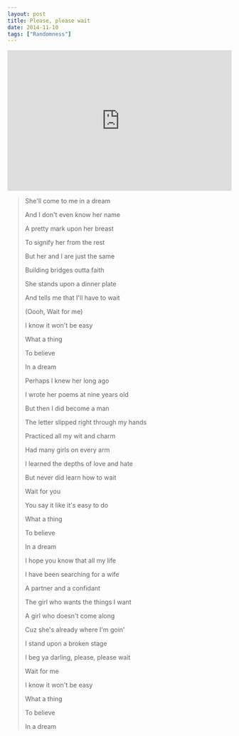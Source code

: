 ```yaml
---
layout: post
title: Please, please wait
date: 2014-11-10
tags: ["Randomness"]
---
```


<iframe width="100%" height="315" src="https://www.youtube.com/embed/_bFylt67xGc" frameborder="0" allowfullscreen></iframe>

> She'll come to me in a dream
>
> And I don't even know her name
>
> A pretty mark upon her breast
>
> To signify her from the rest
>
> But her and I are just the same
>
> Building bridges outta faith
>
> She stands upon a dinner plate
>
> And tells me that I'll have to wait
>
> (Oooh, Wait for me)
>
> I know it won't be easy
>
> What a thing
>
> To believe
>
> In a dream
>
> Perhaps I knew her long ago
>
> I wrote her poems at nine years old
>
> But then I did become a man
>
> The letter slipped right through my hands
>
> Practiced all my wit and charm
>
> Had many girls on every arm
>
> I learned the depths of love and hate
>
> But never did learn how to wait
>
> Wait for you
>
> You say it like it's easy to do
>
> What a thing
>
> To believe
>
> In a dream
>
> I hope you know that all my life
>
> I have been searching for a wife
>
> A partner and a confidant
>
> The girl who wants the things I want
>
> A girl who doesn't come along
>
> Cuz she's already where I'm goin'
>
> I stand upon a broken stage
>
> I beg ya darling, please, please wait
>
> Wait for me
>
> I know it won't be easy
>
> What a thing
>
> To believe
>
> In a dream
